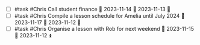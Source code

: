 - [ ] #task #Chris Call student finance 📅 2023-11-14 🛫 2023-11-13 🔺 
- [ ] #task #Chris Compile a lesson schedule for Amelia until July 2024 📅 2023-11-17 🛫 2023-11-12 🔼 
- [ ] #task #Chris Organise a lesson with Rob for next weekend 📅 2023-11-15 🛫 2023-11-12 ⏫ 